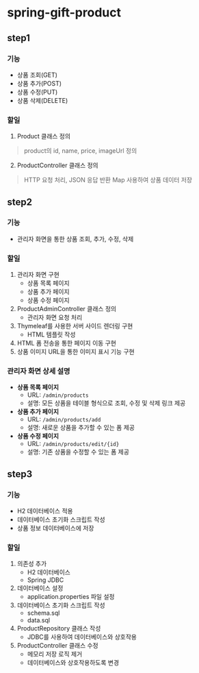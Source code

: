 # spring-gift-product

## step1

### 기능
- 상품 조회(GET)
- 상품 추가(POST)
- 상품 수정(PUT)
- 상품 삭제(DELETE)

### 할일
1. Product 클래스 정의
> product의 id, name, price, imageUrl 정의
2. ProductController 클래스 정의
> HTTP 요청 처리, JSON 응답 반환
> Map 사용하여 상품 데이터 저장
> 
## step2

### 기능
- 관리자 화면을 통한 상품 조회, 추가, 수정, 삭제

### 할일
1. 관리자 화면 구현
    - 상품 목록 페이지
    - 상품 추가 페이지
    - 상품 수정 페이지
2. ProductAdminController 클래스 정의
    - 관리자 화면 요청 처리
3. Thymeleaf를 사용한 서버 사이드 렌더링 구현
    - HTML 템플릿 작성
4. HTML 폼 전송을 통한 페이지 이동 구현
5. 상품 이미지 URL을 통한 이미지 표시 기능 구현

### 관리자 화면 상세 설명
- **상품 목록 페이지**
    - URL: `/admin/products`
    - 설명: 모든 상품을 테이블 형식으로 조회, 수정 및 삭제 링크 제공
- **상품 추가 페이지**
    - URL: `/admin/products/add`
    - 설명: 새로운 상품을 추가할 수 있는 폼 제공
- **상품 수정 페이지**
    - URL: `/admin/products/edit/{id}`
    - 설명: 기존 상품을 수정할 수 있는 폼 제공

## step3

### 기능
- H2 데이터베이스 적용
- 데이터베이스 초기화 스크립트 작성
- 상품 정보 데이터베이스에 저장

### 할일
1. 의존성 추가
    - H2 데이터베이스
    - Spring JDBC
2. 데이터베이스 설정
    - application.properties 파일 설정
3. 데이터베이스 초기화 스크립트 작성
    - schema.sql
    - data.sql
4. ProductRepository 클래스 작성
    - JDBC를 사용하여 데이터베이스와 상호작용
5. ProductController 클래스 수정
    - 메모리 저장 로직 제거
    - 데이터베이스와 상호작용하도록 변경